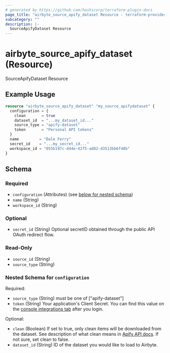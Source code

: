```yaml
---
# generated by https://github.com/hashicorp/terraform-plugin-docs
page_title: "airbyte_source_apify_dataset Resource - terraform-provider-airbyte"
subcategory: ""
description: |-
  SourceApifyDataset Resource
---
```


# airbyte_source_apify_dataset (Resource)

SourceApifyDataset Resource

## Example Usage

```terraform
resource "airbyte_source_apify_dataset" "my_source_apifydataset" {
  configuration = {
    clean       = true
    dataset_id  = "...my_dataset_id..."
    source_type = "apify-dataset"
    token       = "Personal API tokens"
  }
  name         = "Dale Ferry"
  secret_id    = "...my_secret_id..."
  workspace_id = "055b197c-d44e-42f5-ad82-d3513bb6f48b"
}
```

<!-- schema generated by tfplugindocs -->
## Schema

### Required

- `configuration` (Attributes) (see [below for nested schema](#nestedatt--configuration))
- `name` (String)
- `workspace_id` (String)

### Optional

- `secret_id` (String) Optional secretID obtained through the public API OAuth redirect flow.

### Read-Only

- `source_id` (String)
- `source_type` (String)

<a id="nestedatt--configuration"></a>
### Nested Schema for `configuration`

Required:

- `source_type` (String) must be one of ["apify-dataset"]
- `token` (String) Your application's Client Secret. You can find this value on the <a href="https://console.apify.com/account/integrations">console integrations tab</a> after you login.

Optional:

- `clean` (Boolean) If set to true, only clean items will be downloaded from the dataset. See description of what clean means in <a href="https://docs.apify.com/api/v2#/reference/datasets/item-collection/get-items">Apify API docs</a>. If not sure, set clean to false.
- `dataset_id` (String) ID of the dataset you would like to load to Airbyte.


